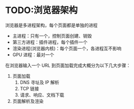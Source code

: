 # TODO:浏览器架构

浏览器是多进程架构，每个页面都是单独的进程

- 主进程：只有一个，控制页面创建、销毁
- 第三方进程：插件进程，每个插件一个
- 渲染进程(浏览器内核)：每个页面一个，各进程互不影响
- GPU 进程：最对一个

在浏览器输入一个 URL 到页面加载完成大概分为以下几大步骤：

1. 页面加载
   1. DNS 寻址及 IP 解析
   2. TCP 链接
   3. 请求、响应、文档下载
2. 页面解析及渲染
